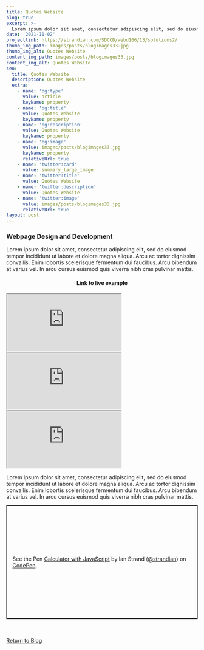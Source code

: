```yaml
---
title: Quotes Website
blog: true
excerpt: >-
  Lorem ipsum dolor sit amet, consectetur adipiscing elit, sed do eiusmod tempor incididunt ut labore et dolore magna aliqua. Arcu ac tortor dignissim convallis. Enim lobortis scelerisque fermentum dui faucibus. Arcu bibendum at varius vel. In arcu cursus euismod quis viverra nibh cras pulvinar mattis.
date: '2021-11-02'
projectlink: https://strandian.com/SDCCD/webd166/13/solutions2/
thumb_img_path: images/posts/blogimages33.jpg
thumb_img_alt: Quotes Website
content_img_path: images/posts/blogimages33.jpg
content_img_alt: Quotes Website
seo:
  title: Quotes Website
  description: Quotes Website
  extra:
    - name: 'og:type'
      value: article
      keyName: property
    - name: 'og:title'
      value: Quotes Website
      keyName: property
    - name: 'og:description'
      value: Quotes Website
      keyName: property
    - name: 'og:image'
      value: images/posts/blogimages33.jpg
      keyName: property
      relativeUrl: true
    - name: 'twitter:card'
      value: summary_large_image
    - name: 'twitter:title'
      value: Quotes Website
    - name: 'twitter:description'
      value: Quotes Website
    - name: 'twitter:image'
      value: images/posts/blogimages33.jpg
      relativeUrl: true
layout: post
---
```


### Webpage Design and Development
Lorem ipsum dolor sit amet, consectetur adipiscing elit, sed do eiusmod tempor incididunt ut labore et dolore magna aliqua. Arcu ac tortor dignissim convallis. Enim lobortis scelerisque fermentum dui faucibus. Arcu bibendum at varius vel. In arcu cursus euismod quis viverra nibh cras pulvinar mattis.

<h4 align="center">
Link to live example
</h4>
<div id="hideweb1">
  <div class="thumbnail-container" title="Web Development Portfolio"><a href="https://strandian.com/SDCCD/webd166/13/solutions2/" target="_blank">
    <div class="thumbnail">
      <iframe src="https://strandian.com/SDCCD/webd166/13/solutions2/" onload="this.style.opacity = 1"></iframe>
    </div>
    </a> </div>
</div>
<div id="hideweb2">
  <div class="thumbnail-container" title="Web Development Portfolio"><a href="https://strandian.com/SDCCD/webd166/13/solutions2/" target="_blank">
    <div class="thumbnail">
      <iframe src="https://strandian.com/SDCCD/webd166/13/solutions2/" onload="this.style.opacity = 1"></iframe>
    </div>
    </a> </div>
</div>
<div id="hideweb3">
  <div class="thumbnail-container" title="Web Development Portfolio"><a href="https://strandian.com/SDCCD/webd166/13/solutions2/" target="_blank">
    <div class="thumbnail">
      <iframe src="https://strandian.com/SDCCD/webd166/13/solutions2/" onload="this.style.opacity = 1"></iframe>
    </div>
    </a> </div>
</div>

Lorem ipsum dolor sit amet, consectetur adipiscing elit, sed do eiusmod tempor incididunt ut labore et dolore magna aliqua. Arcu ac tortor dignissim convallis. Enim lobortis scelerisque fermentum dui faucibus. Arcu bibendum at varius vel. In arcu cursus euismod quis viverra nibh cras pulvinar mattis.

<p class="codepen" data-height="300" data-default-tab="html,result" data-slug-hash="ZEXyOEj" data-user="strandian" style="height: 300px; box-sizing: border-box; display: flex; align-items: center; justify-content: center; border: 2px solid; margin: 1em 0; padding: 1em;">
  <span>See the Pen <a href="https://codepen.io/strandian/pen/ZEXyOEj">
  Calculator with JavaScript</a> by Ian Strand (<a href="https://codepen.io/strandian">@strandian</a>)
  on <a href="https://codepen.io">CodePen</a>.</span>
</p>

<br />
<br />
<a class="button" href="/blog/">
  Return to Blog
</a>

<script async src="https://cpwebassets.codepen.io/assets/embed/ei.js"></script>